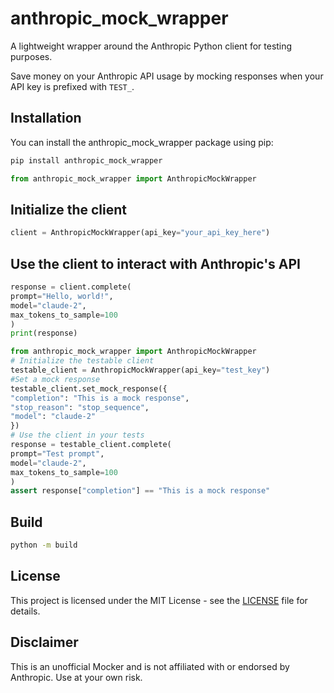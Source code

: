 # anthropic_mock_wrapper

A lightweight wrapper around the Anthropic Python client for testing purposes.

Save money on your Anthropic API usage by mocking responses when your API key is prefixed with `TEST_`.

## Installation

You can install the anthropic_mock_wrapper package using pip:

```bash
pip install anthropic_mock_wrapper
```

```python
from anthropic_mock_wrapper import AnthropicMockWrapper
```

## Initialize the client

```python
client = AnthropicMockWrapper(api_key="your_api_key_here")
```

## Use the client to interact with Anthropic's API

```python
response = client.complete(
prompt="Hello, world!",
model="claude-2",
max_tokens_to_sample=100
)
print(response)
```

```python
from anthropic_mock_wrapper import AnthropicMockWrapper
# Initialize the testable client
testable_client = AnthropicMockWrapper(api_key="test_key")
#Set a mock response
testable_client.set_mock_response({
"completion": "This is a mock response",
"stop_reason": "stop_sequence",
"model": "claude-2"
})
# Use the client in your tests
response = testable_client.complete(
prompt="Test prompt",
model="claude-2",
max_tokens_to_sample=100
)
assert response["completion"] == "This is a mock response"
```

## Build

```bash
python -m build
```

## License

This project is licensed under the MIT License - see the [LICENSE](LICENSE) file for details.

## Disclaimer

This is an unofficial Mocker and is not affiliated with or endorsed by Anthropic. Use at your own risk.
